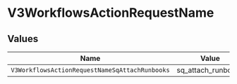 # V3WorkflowsActionRequestName


## Values

| Name                                           | Value                                          |
| ---------------------------------------------- | ---------------------------------------------- |
| `V3WorkflowsActionRequestNameSqAttachRunbooks` | sq_attach_runbooks                             |